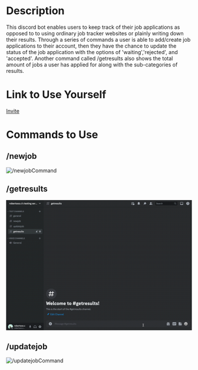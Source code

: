 # Description
This discord bot enables users to keep track of their job applications as opposed to to using ordinary job tracker websites or plainly writing down their results. Through a series of commands a user is able to add/create job applications to their account, then they have the chance to update the status of the job application with the options of 'waiting','rejected', and 'accepted'. Another command called /getresults also shows the total amount of jobs a user has applied for along with the sub-categories of results.

# Link to Use Yourself
<a href='https://discord.com/api/oauth2/authorize?client_id=1106759915466403870&permissions=26829587381312&scope=bot' target="_blank">Invite</a>

# Commands to Use
## /newjob 
![/newjobCommand](gifs/newJob.gif)

## /getresults
![/getresultsComamnd](gifs/getResultsAll.gif)

## /updatejob
![/updatejobCommand](gifs/updateJob.gif)